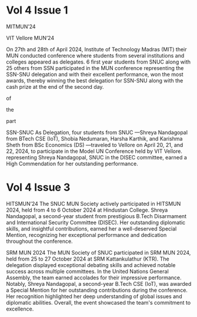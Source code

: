 # Vol 4 Issue 1

MITMUN’24

VIT Vellore MUN’24

On  27th  and  28th  of  April  2024,
Institute  of  Technology
Madras
(MIT)
their  MUN
conducted
conference  where  students  from
several
institutions  and  colleges
appeared  as  delegates.  6  first  year
students  from  SNUC  along  with  25
others from SSN participated in the
MUN  conference  representing  the
SSN-SNU delegation and with their
excellent  performance,  won
the
most  awards,  thereby  winning  the
best  delegation  for  SSN-SNU  along
with the cash prize at the end of the
second day.

of

the

part

SSN-SNUC
As
Delegation, four students from SNUC
—Shreya  Nandagopal  from  BTech
CSE
(IoT),  Shobia  Nedumaran,
Harsha Karthik, and Karishma Sheth
from  BSc  Economics  (DS)  —traveled
to  Vellore  on  April  20,  21,  and  22,
2024, to participate in the Model UN
Conference  held  by  VIT  Vellore.
representing
Shreya  Nandagopal,
SNUC
in  the  DISEC  committee,
earned a High Commendation for her
outstanding performance.

# Vol 4 Issue 3

HITSMUN’24
The SNUC MUN Society actively participated in HITSMUN
2024,  held  from  4  to  6  October  2024  at  Hindustan
College.  Shreya  Nandagopal,  a  second-year  student  from
prestigious
B.Tech
Disarmament  and
International  Security  Committee
(DISEC). Her outstanding diplomatic skills, and insightful
contributions,  earned  her  a  well-deserved  Special
Mention,  recognizing  her  exceptional  performance  and
dedication throughout the conference.

SRM MUN 2024
The  MUN  Society  of  SNUC  participated  in  SRM  MUN  2024,  held  from  25  to  27
October  2024  at  SRM  Kattankulathur  (KTR).  The  delegation  displayed
exceptional  debating  skills  and  achieved  notable  success  across  multiple
committees.  In  the  United  Nations  General  Assembly,  the  team  earned
accolades  for  their  impressive  performance.  Notably,  Shreya  Nandagopal,  a
second-year  B.Tech  CSE  (IoT),  was  awarded  a  Special  Mention  for  her
outstanding contributions during the conference. Her recognition highlighted
her  deep  understanding  of  global  issues  and  diplomatic  abilities.  Overall,  the
event showcased the team's commitment to excellence.

